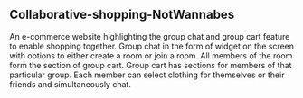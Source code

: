## Collaborative-shopping-NotWannabes
An e-commerce website highlighting the group chat and group cart feature to enable shopping together.
Group chat in the form of widget on the screen with options to either create a room or join a room. All members of the room form the section of group cart.
Group cart has sections for members of that particular group.
Each member can select clothing for themselves or their friends and simultaneously chat.
